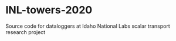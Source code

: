# INL-towers-2020
Source code for dataloggers at Idaho National Labs scalar transport research project
